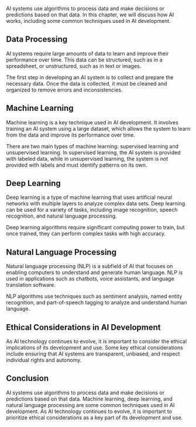
AI systems use algorithms to process data and make decisions or predictions based on that data. In this chapter, we will discuss how AI works, including some common techniques used in AI development.

Data Processing
---------------

AI systems require large amounts of data to learn and improve their performance over time. This data can be structured, such as in a spreadsheet, or unstructured, such as in text or images.

The first step in developing an AI system is to collect and prepare the necessary data. Once the data is collected, it must be cleaned and organized to remove errors and inconsistencies.

Machine Learning
----------------

Machine learning is a key technique used in AI development. It involves training an AI system using a large dataset, which allows the system to learn from the data and improve its performance over time.

There are two main types of machine learning: supervised learning and unsupervised learning. In supervised learning, the AI system is provided with labeled data, while in unsupervised learning, the system is not provided with labels and must identify patterns on its own.

Deep Learning
-------------

Deep learning is a type of machine learning that uses artificial neural networks with multiple layers to analyze complex data sets. Deep learning can be used for a variety of tasks, including image recognition, speech recognition, and natural language processing.

Deep learning algorithms require significant computing power to train, but once trained, they can perform complex tasks with high accuracy.

Natural Language Processing
---------------------------

Natural language processing (NLP) is a subfield of AI that focuses on enabling computers to understand and generate human language. NLP is used in applications such as chatbots, voice assistants, and language translation software.

NLP algorithms use techniques such as sentiment analysis, named entity recognition, and part-of-speech tagging to analyze and understand human language.

Ethical Considerations in AI Development
----------------------------------------

As AI technology continues to evolve, it is important to consider the ethical implications of its development and use. Some key ethical considerations include ensuring that AI systems are transparent, unbiased, and respect individual rights and autonomy.

Conclusion
----------

AI systems use algorithms to process data and make decisions or predictions based on that data. Machine learning, deep learning, and natural language processing are some common techniques used in AI development. As AI technology continues to evolve, it is important to prioritize ethical considerations as a key part of its development and use.
